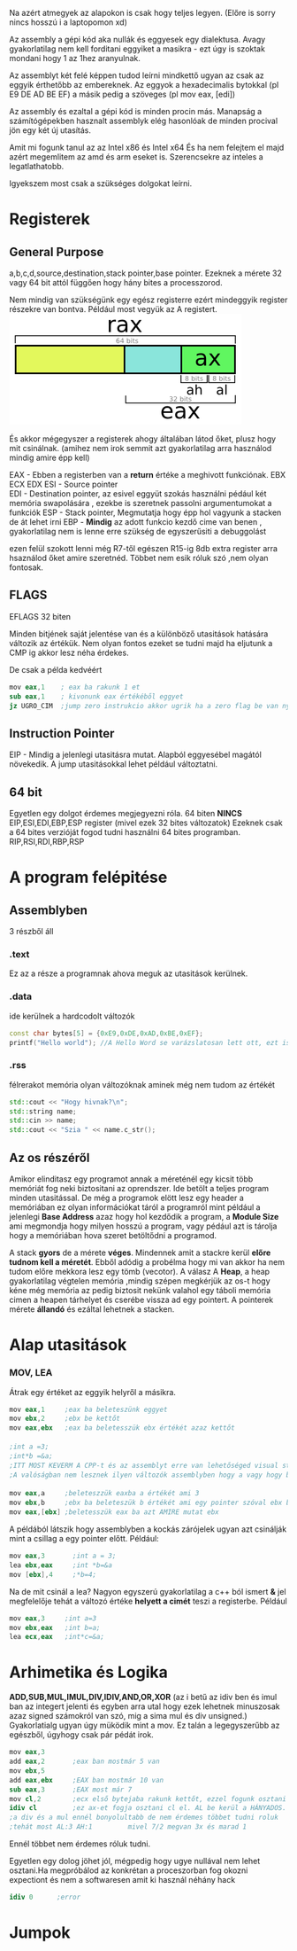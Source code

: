Na azért atmegyek az alapokon is csak hogy teljes legyen.
(Előre is sorry nincs hosszú i a laptopomon xd)

Az assembly a gépi kód aka nullák és eggyesek egy dialektusa. Avagy gyakorlatilag nem kell forditani eggyiket a masikra - ezt úgy is szoktak mondani hogy 1 az 1hez aranyulnak.

Az assemblyt két felé képpen tudod leírni mindkettő ugyan az csak az eggyik érthetőbb az embereknek. Az eggyok a hexadecimalis bytokkal (pl E9 DE AD BE EF) a másik pedig a szöveges (pl mov eax, [edi])

Az assembly és ezaltal a gépi kód is minden procin más. Manapság a számítógépekben hasznalt assemblyk elég hasonlóak de minden procival jön egy két új utasítás.

Amit mi fogunk tanul az az Intel x86 és Intel x64
És ha nem felejtem el majd azért megemlitem az amd és arm eseket is. Szerencsekre az inteles a legatlathatobb.

Igyekszem most csak a szükséges dolgokat leírni.
# Registerek
## General Purpose
a,b,c,d,source,destination,stack pointer,base pointer.
Ezeknek a mérete 32 vagy 64 bit attól függően hogy hány bites a processzorod.

Nem mindig van szükségünk egy egész registerre ezért mindeggyik register részekre van bontva. Például most vegyük az A registert.
![rax](rax.png)

És akkor mégegyszer a registerek ahogy általában látod őket, plusz hogy mit csinálnak. (amihez nem irok semmit azt gyakorlatilag arra használod mindig amire épp kell)

EAX - Ebben a registerben van a **return** értéke a meghivott funkciónak. 
EBX 
ECX
EDX
ESI - Source pointer      
EDI - Destination pointer,  az  esivel eggyüt szokás használni pédául két memória swapolására , ezekbe is szeretnek passolni argumentumokat a funkciók
ESP - Stack pointer, Megmutatja hogy épp hol vagyunk a stacken de át lehet irni
EBP - **Mindig** az adott funkcio kezdő cime van benen , gyakorlatilag nem is lenne erre szükség de egyszerűsiti a debuggolást

ezen felül szokott lenni még
R7-től egészen R15-ig 8db extra register arra hsaználod őket amire szeretnéd. Többet nem esik róluk szó ,nem olyan fontosak.

## FLAGS

EFLAGS 32 biten

Minden bitjének saját jelentése van és a különböző utasitások hatására változik az értékük.
Nem olyan fontos ezeket se tudni majd ha eljutunk a CMP ig akkor lesz néha érdekes.

De csak a példa kedvéért

```S
mov eax,1    ; eax ba rakunk 1 et
sub eax,1    ; kivonunk eax értékéből eggyet
jz UGRO_CIM  ;jump zero instrukcio akkor ugrik ha a zero flag be van nyomva

```

## Instruction Pointer

EIP - Mindig a jelenlegi utasitásra mutat. Alapból eggyesébel magától növekedik. A jump utasitásokkal lehet például változtatni.

## 64 bit
Egyetlen egy dolgot érdemes megjegyezni róla.
64 biten **NINCS** EIP,ESI,EDI,EBP,ESP register (mivel ezek 32 bites változatok)
Ezeknek csak a 64 bites verzióját fogod tudni használni 64 bites programban.
RIP,RSI,RDI,RBP,RSP

# A program felépitése
## Assemblyben
3 részből áll

### .text

Ez az a része a programnak ahova meguk az utasitások kerülnek.

### .data

ide kerülnek a hardcodolt változók

```c++
const char bytes[5] = {0xE9,0xDE,0xAD,0xBE,0xEF};
printf("Hello world"); //A Hello Word se varázslatosan lett ott, ezt is előzetesen tároljuk a memóriában
```

### .rss

félrerakot memória olyan változóknak aminek még nem tudom az értékét

```c++
std::cout << "Hogy hivnak?\n";
std::string name;
std::cin >> name;
std::cout << "Szia " << name.c_str(); 
```

## Az os részéről

Amikor elinditasz egy programot annak a méreténél egy kicsit több memóriát fog neki biztositani az oprendszer.
Ide betölt a teljes program minden utasitással.
De még a programok elött lesz egy header a memóriában ez olyan információkat táról a programról mint például a jelenlegi 
**Base Address** azaz hogy hol kezdődik a program, a **Module Size** ami megmondja hogy milyen hosszú a program, vagy pédául azt is tárolja hogy a memóriában hova szeret betöltődni a programod.

A stack **gyors** de a mérete **véges**. Mindennek amit a stackre kerül **előre tudnom kell a méretét**. Ebből adódig a probélma hogy mi van akkor ha nem tudom előre mekkora lesz egy tömb (vecotor). A válasz A **Heap**, a heap gyakorlatilag végtelen memória ,mindig szépen megkérjük az os-t hogy kéne még memória az pedig biztosit nekünk valahol egy táboli memória cimen a heapen tárhelyet és cserébe vissza ad egy pointert. A pointerek mérete **állandó** és ezáltal lehetnek a stacken.


# Alap utasitások

### MOV, LEA
Átrak egy értéket az eggyik helyről a másikra.

```S
mov eax,1     ;eax ba beleteszünk eggyet
mov ebx,2     ;ebx be kettőt
mov eax,ebx   ;eax ba beletesszük ebx értékét azaz kettőt

;int a =3;
;int*b =&a;
;ITT MOST KEVERM A CPP-t és az assemblyt erre van lehetőséged visual studioban 
;A valóságban nem lesznek ilyen változók assemblyben hogy a vagy hogy b  később megmutatom ezek hogynéznek ki valójában

mov eax,a     ;beleteszzük eaxba a értékét ami 3
mov ebx,b     ;ebx ba beleteszük b értékét ami egy pointer szóval ebx ben most egy pointer van és NEM 3
mov eax,[ebx] ;beletesszük eax ba azt AMIRE mutat ebx
```

A példából látszik hogy assemblyben a kockás zárójelek ugyan azt csinálják mint a csillag a egy pointer előtt.
Például:
```S
mov eax,3       ;int a = 3;
lea ebx,eax     ;int *b=&a       
mov [ebx],4     ;*b=4;
```
Na de mit csinál a lea? Nagyon egyszerú gyakorlatilag a c++ ból ismert **&** jel megfelelője tehát a változó értéke **helyett a cimét** teszi a registerbe.
Például
```S
mov eax,3     ;int a=3
mov ebx,eax   ;int b=a;
lea ecx,eax   ;int*c=&a;
```


# Arhimetika és Logika
**ADD,SUB,MUL,IMUL,DIV,IDIV,AND,OR,XOR**
(az i betű az idiv ben és imul ban az integert jelenti és egyben arra utal hogy ezek lehetnek minuszosak azaz signed számokról van szó, mig a sima mul és div unsigned.)
Gyakorlatialg ugyan úgy müködik mint a mov.
Ez talán a legegyszerűbb az egészből, úgyhogy csak pár pédát irok.

```S
mov eax,3
add eax,2       ;eax ban mostmár 5 van
mov ebx,5       
add eax,ebx     ;EAX ban mostmár 10 van
sub eax,3       ;EAX most már 7
mov cl,2        ;ecx első bytejaba rakunk kettőt, ezzel fogunk osztani      
idiv cl         ;ez ax-et fogja osztani cl el. AL be kerül a HÁNYADOS.  AH -ba pedig a maradék
;a div és a mul ennél bonyolultabb de nem érdemes többet tudni roluk
;tehát most AL:3 AH:1         mivel 7/2 megvan 3x és marad 1
```

Ennél többet nem érdemes róluk tudni.

Egyetlen egy dolog jöhet jól, mégpedig hogy ugye nullával nem lehet osztani.Ha megpróbálod az konkrétan a proceszorban fog okozni expectiont és nem a softwaresen amit ki használ néhány hack
```S
idiv 0      ;error
```

# Jumpok



